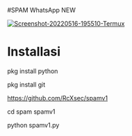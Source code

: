 #SPAM WhatsApp  NEW

<a href="https://ibb.co/6txdydJ"><img src="https://i.ibb.co/B6x1f1K/Screenshot-20220516-195510-Termux.png" alt="Screenshot-20220516-195510-Termux" border="0"></a>



# Installasi 




 pkg install python

 pkg install git
 
 https://github.com/RcXsec/spamv1

 cd spam spamv1

 python spamv1.py
